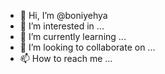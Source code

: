 - 👋 Hi, I’m @boniyehya
- 👀 I’m interested in ...
- 🌱 I’m currently learning ...
- 💞️ I’m looking to collaborate on ...
- 📫 How to reach me ...

<!---
boniyehya/boniyehya is a ✨ special ✨ repository because its `README.md` (this file) appears on your GitHub profile.
You can click the Preview link to take a look at your changes.
--->
